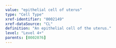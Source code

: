 ```yaml
---
value: "epithelial cell of uterus"
type: "Cell Type"
xref-identifier: "0002149"
xref-dataSource: "CL"
definition: "An epithelial cell of the uterus."
level: "Level 4+"
parents: [0002076]
---
```

